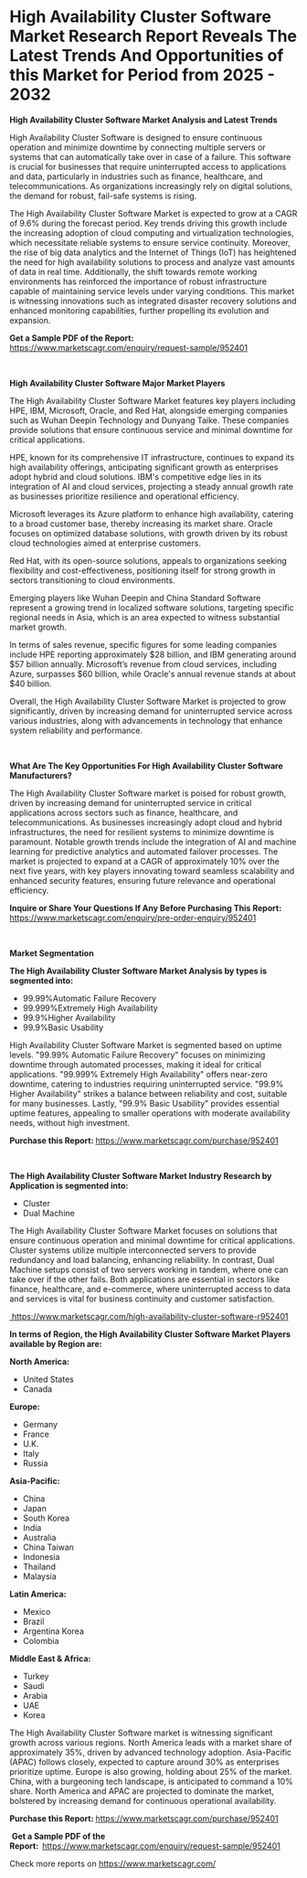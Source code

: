 <p><h1>High Availability Cluster Software Market Research Report Reveals The Latest Trends And Opportunities of this Market for Period from 2025 - 2032</h1></p><p><strong>High Availability Cluster Software Market Analysis and Latest Trends</strong></p>
<p><p>High Availability Cluster Software is designed to ensure continuous operation and minimize downtime by connecting multiple servers or systems that can automatically take over in case of a failure. This software is crucial for businesses that require uninterrupted access to applications and data, particularly in industries such as finance, healthcare, and telecommunications. As organizations increasingly rely on digital solutions, the demand for robust, fail-safe systems is rising.</p><p>The High Availability Cluster Software Market is expected to grow at a CAGR of 9.6% during the forecast period. Key trends driving this growth include the increasing adoption of cloud computing and virtualization technologies, which necessitate reliable systems to ensure service continuity. Moreover, the rise of big data analytics and the Internet of Things (IoT) has heightened the need for high availability solutions to process and analyze vast amounts of data in real time. Additionally, the shift towards remote working environments has reinforced the importance of robust infrastructure capable of maintaining service levels under varying conditions. This market is witnessing innovations such as integrated disaster recovery solutions and enhanced monitoring capabilities, further propelling its evolution and expansion.</p></p>
<p><strong>Get a Sample PDF of the Report:&nbsp;</strong> <a href="https://www.marketscagr.com/enquiry/request-sample/952401?utm_campaign=2114&utm_medium=2&utm_source=Github&utm_content=ia&utm_term=06032025&utm_id=high-availability-cluster-software">https://www.marketscagr.com/enquiry/request-sample/952401</a></p>
<p>&nbsp;</p>
<p><strong>High Availability Cluster Software Major Market Players</strong></p>
<p><p>The High Availability Cluster Software Market features key players including HPE, IBM, Microsoft, Oracle, and Red Hat, alongside emerging companies such as Wuhan Deepin Technology and Dunyang Taike. These companies provide solutions that ensure continuous service and minimal downtime for critical applications.</p><p>HPE, known for its comprehensive IT infrastructure, continues to expand its high availability offerings, anticipating significant growth as enterprises adopt hybrid and cloud solutions. IBM's competitive edge lies in its integration of AI and cloud services, projecting a steady annual growth rate as businesses prioritize resilience and operational efficiency.</p><p>Microsoft leverages its Azure platform to enhance high availability, catering to a broad customer base, thereby increasing its market share. Oracle focuses on optimized database solutions, with growth driven by its robust cloud technologies aimed at enterprise customers.</p><p>Red Hat, with its open-source solutions, appeals to organizations seeking flexibility and cost-effectiveness, positioning itself for strong growth in sectors transitioning to cloud environments.</p><p>Emerging players like Wuhan Deepin and China Standard Software represent a growing trend in localized software solutions, targeting specific regional needs in Asia, which is an area expected to witness substantial market growth.</p><p>In terms of sales revenue, specific figures for some leading companies include HPE reporting approximately $28 billion, and IBM generating around $57 billion annually. Microsoft’s revenue from cloud services, including Azure, surpasses $60 billion, while Oracle's annual revenue stands at about $40 billion.</p><p>Overall, the High Availability Cluster Software Market is projected to grow significantly, driven by increasing demand for uninterrupted service across various industries, along with advancements in technology that enhance system reliability and performance.</p></p>
<p>&nbsp;</p>
<p><strong>What Are The Key Opportunities For High Availability Cluster Software Manufacturers?</strong></p>
<p><p>The High Availability Cluster Software market is poised for robust growth, driven by increasing demand for uninterrupted service in critical applications across sectors such as finance, healthcare, and telecommunications. As businesses increasingly adopt cloud and hybrid infrastructures, the need for resilient systems to minimize downtime is paramount. Notable growth trends include the integration of AI and machine learning for predictive analytics and automated failover processes. The market is projected to expand at a CAGR of approximately 10% over the next five years, with key players innovating toward seamless scalability and enhanced security features, ensuring future relevance and operational efficiency.</p></p>
<p><strong>Inquire or Share Your Questions If Any Before Purchasing This Report:</strong> <a href="https://www.marketscagr.com/enquiry/pre-order-enquiry/952401?utm_campaign=2114&utm_medium=2&utm_source=Github&utm_content=ia&utm_term=06032025&utm_id=high-availability-cluster-software">https://www.marketscagr.com/enquiry/pre-order-enquiry/952401</a></p>
<p>&nbsp;</p>
<p><strong>Market Segmentation</strong></p>
<p><strong>The High Availability Cluster Software Market Analysis by types is segmented into:</strong></p>
<p><ul><li>99.99%Automatic Failure Recovery</li><li>99.999%Extremely High Availability</li><li>99.9%Higher Availability</li><li>99.9%Basic Usability</li></ul></p>
<p><p>High Availability Cluster Software Market is segmented based on uptime levels. "99.99% Automatic Failure Recovery" focuses on minimizing downtime through automated processes, making it ideal for critical applications. "99.999% Extremely High Availability" offers near-zero downtime, catering to industries requiring uninterrupted service. "99.9% Higher Availability" strikes a balance between reliability and cost, suitable for many businesses. Lastly, "99.9% Basic Usability" provides essential uptime features, appealing to smaller operations with moderate availability needs, without high investment.</p></p>
<p><strong>Purchase this Report:&nbsp;</strong><a href="https://www.marketscagr.com/purchase/952401?utm_campaign=2114&utm_medium=2&utm_source=Github&utm_content=ia&utm_term=06032025&utm_id=high-availability-cluster-software">https://www.marketscagr.com/purchase/952401</a></p>
<p>&nbsp;</p>
<p><strong>The High Availability Cluster Software Market Industry Research by Application is segmented into:</strong></p>
<p><ul><li>Cluster</li><li>Dual Machine</li></ul></p>
<p><p>The High Availability Cluster Software Market focuses on solutions that ensure continuous operation and minimal downtime for critical applications. Cluster systems utilize multiple interconnected servers to provide redundancy and load balancing, enhancing reliability. In contrast, Dual Machine setups consist of two servers working in tandem, where one can take over if the other fails. Both applications are essential in sectors like finance, healthcare, and e-commerce, where uninterrupted access to data and services is vital for business continuity and customer satisfaction.</p></p>
<p><a href="https://www.marketscagr.com/high-availability-cluster-software-r952401?utm_campaign=2114&utm_medium=2&utm_source=Github&utm_content=ia&utm_term=06032025&utm_id=high-availability-cluster-software">&nbsp;https://www.marketscagr.com/high-availability-cluster-software-r952401</a></p>
<p><strong>In terms of Region, the High Availability Cluster Software Market Players available by Region are:</strong></p>
<p>
    <p> <strong> North America: </strong>
        <ul>
            <li>United States</li>
            <li>Canada</li>
        </ul>
        </p> 
    <p> <strong> Europe: </strong>
        <ul>
            <li>Germany</li>
            <li>France</li>
            <li>U.K.</li>
            <li>Italy</li>
            <li>Russia</li>
        </ul>
        </p> 
    <p> <strong> Asia-Pacific: </strong>
        <ul>
            <li>China</li>
            <li>Japan</li>
            <li>South Korea</li>
            <li>India</li>
            <li>Australia</li>
            <li>China Taiwan</li>
            <li>Indonesia</li>
            <li>Thailand</li>
            <li>Malaysia</li>
        </ul>
        </p> 
    <p> <strong> Latin America: </strong>
        <ul>
            <li>Mexico</li>
            <li>Brazil</li>
            <li>Argentina Korea</li>
            <li>Colombia</li>
        </ul>
        </p> 
    <p> <strong> Middle East & Africa: </strong>
        <ul>
            <li>Turkey</li>
            <li>Saudi</li>
            <li>Arabia</li>
            <li>UAE</li>
            <li>Korea</li>
        </ul>
    </p>
    </p>
<p><p>The High Availability Cluster Software market is witnessing significant growth across various regions. North America leads with a market share of approximately 35%, driven by advanced technology adoption. Asia-Pacific (APAC) follows closely, expected to capture around 30% as enterprises prioritize uptime. Europe is also growing, holding about 25% of the market. China, with a burgeoning tech landscape, is anticipated to command a 10% share. North America and APAC are projected to dominate the market, bolstered by increasing demand for continuous operational availability.</p></p>
<p><strong>Purchase this Report: </strong><a href="https://www.marketscagr.com/purchase/952401?utm_campaign=2114&utm_medium=2&utm_source=Github&utm_content=ia&utm_term=06032025&utm_id=high-availability-cluster-software">https://www.marketscagr.com/purchase/952401</a></p>
<p>&nbsp;<strong>Get a Sample PDF of the Report:&nbsp;&nbsp;</strong><a href="https://www.marketscagr.com/enquiry/request-sample/952401?utm_campaign=2114&utm_medium=2&utm_source=Github&utm_content=ia&utm_term=06032025&utm_id=high-availability-cluster-software">https://www.marketscagr.com/enquiry/request-sample/952401</a></p>
<p><strong></strong></p>
<p>Check more reports on <a href="https://www.marketscagr.com/?utm_campaign=2114&utm_medium=2&utm_source=Github&utm_content=ia&utm_term=06032025&utm_id=high-availability-cluster-software">https://www.marketscagr.com/</a></p>